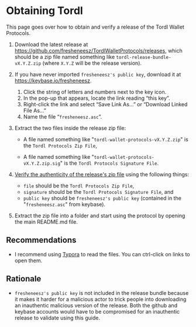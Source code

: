 # Obtaining Tordl

This page goes over how to obtain and verify a release of the Tordl Wallet Protocols.

1. Download the latest release at https://github.com/fresheneesz/TordlWalletProtocols/releases, which should be a zip file named something like `tordl-release-bundle-vX.Y.Z.zip` (where `X.Y.Z` will be the release version).

2. If you have never imported `fresheneesz's public key`, download it at https://keybase.io/fresheneesz.

   1. Click the string of letters and numbers next to the key icon.
   2. In the pop-up that appears, locate the link reading “this key”.
   3. Right-click the link and select “Save Link As…” or “Download Linked File As…”
   4. Name the file “`fresheneesz.asc`”.

3. Extract the two files inside the release zip file:

   * A file named something like "`tordl-wallet-protocols-vX.Y.Z.zip`" is the  `Tordl Protocols Zip File`,

   *  A file named something like "`tordl-wallet-protocols-vX.Y.Z.zip.sig`" is the `Tordl Protocols Signature File`.

4. [Verify the authenticity of the release's zip file](verifying-a-gpg-signature) using the following things:

   * `file` should be the `Tordl Protocols Zip File`,
   * `signature` should be the `Tordl Protocols Signature File`, and
   * `public key` should be `fresheneesz's public key` (contained in the "`fresheneesz.asc`" from keybase).

5. Extract the zip file into a folder and start using the protocol by opening the main README.md file. 

## Recommendations

* I recommend using [Typora](https://typora.io/) to read the files. You can ctrl-click on links to open them. 

## Rationale

* `fresheneesz's public key` is not included in the release bundle because it makes it harder for a malicious actor to trick people into downloading an inauthentic malicious version of the release. Both the github and keybase accounts would have to be compromised for an inauthentic release to validate using this guide.